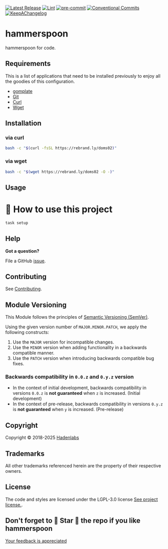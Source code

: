 <!--


  ** DO NOT EDIT THIS FILE
  **
  ** 1) Make all changes to `provision/generator/README.yaml`
  ** 2) Run`task readme` to rebuild this file.
  **
  ** (We maintain HUNDREDS of open source projects. This is how we maintain our sanity.)
  **


  -->

[![Latest Release](https://img.shields.io/github/release/luismayta/hammerspoon)](https://github.com/luismayta/hammerspoon/releases) [![Lint](https://img.shields.io/github/workflow/status/luismayta/hammerspoon/lint-code)](https://github.com/luismayta/hammerspoon/actions?workflow=lint-code) [![pre-commit](https://img.shields.io/badge/pre--commit-enabled-brightgreen?logo=pre-commit&logoColor=white)](https://github.com/pre-commit/pre-commit) [![Conventional Commits](https://img.shields.io/badge/Conventional%20Commits-1.0.0-yellow)](https://conventionalcommits.org) [![KeepAChangelog](https://img.shields.io/badge/changelog-Keep%20a%20Changelog%20v1.0.0-orange)](https://keepachangelog.com)

# hammerspoon

hammerspoon for code.

## Requirements

This is a list of applications that need to be installed previously to enjoy all the goodies of this configuration.

- [gomplate](https://github.com/hairyhenderson/gomplate)
- [Git](http://git-scm.com)
- [Curl](https://github.com/bagder/curl)
- [Wget](http://www.gnu.org/software/wget)

## Installation

### via curl

```bash
bash -c "$(curl -fsSL https://rebrand.ly/doms02)"
```

### via wget

```bash
bash -c "$(wget https://rebrand.ly/doms02 -O -)"
```

## Usage

# 🚀 How to use this project

```bash
task setup
```

## Help

**Got a question?**

File a GitHub [issue](https://github.com/luismayta/hammerspoon/issues).

## Contributing

See [Contributing](./docs/contributing.md).

## Module Versioning

This Module follows the principles of [Semantic Versioning (SemVer)](https://semver.org/).

Using the given version number of `MAJOR.MINOR.PATCH`, we apply the following constructs:

1. Use the `MAJOR` version for incompatible changes.
1. Use the `MINOR` version when adding functionality in a backwards compatible manner.
1. Use the `PATCH` version when introducing backwards compatible bug fixes.

### Backwards compatibility in `0.0.z` and `0.y.z` version

- In the context of initial development, backwards compatibility in versions `0.0.z` is **not guaranteed** when `z` is increased. (Initial development)
- In the context of pre-release, backwards compatibility in versions `0.y.z` is **not guaranteed** when `y` is increased. (Pre-release)

## Copyright

Copyright © 2018-2025 [Hadenlabs](https://hadenlabs.com)

## Trademarks

All other trademarks referenced herein are the property of their respective owners.

## License

The code and styles are licensed under the LGPL-3.0 license [See project license.](LICENSE).

## Don't forget to 🌟 Star 🌟 the repo if you like hammerspoon

[Your feedback is appreciated](https://github.com/luismayta/hammerspoon/issues)


<!-- Security scan triggered at 2025-09-02 15:56:41 -->

<!-- Security scan triggered at 2025-09-09 06:02:43 -->

<!-- Security scan triggered at 2025-09-28 16:13:14 -->